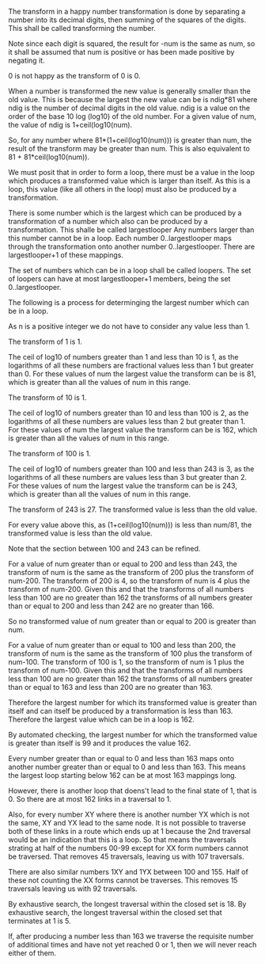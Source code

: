 The transform in a happy number transformation is done by separating a number into its decimal digits, then summing of the squares of the digits. This shall be called transforming the number.

Note since each digit is squared, the result for -num is the same as num, so it shall be assumed that num is positive or has been made positive by negating it. 

0 is not happy as the transform of 0 is 0.

When a number is transformed the new value is generally smaller than the old value. This is because the largest the new value can be is ndig*81 where ndig is the number of decimal digits in the old value. ndig is a value on the order of the base 10 log (log10) of the old number. For a given value of num, the value of ndig is 1+ceil(log10(num).

So, for any number where 81*(1+ceil(log10(num))) is greater than num, the result of the transform may be greater than num. This is also equivalent to 81 + 81*ceil(log10(num)).

We must posit that in order to form a loop, there must be a value in the loop which produces a transformed value which is larger than itself. As this is a loop, this value (like all others in the loop) must also be produced by a transformation.

There is some number which is the largest which can be produced by a transformation of a number which also can be produced by a transformation. This shalle be called largestlooper Any numbers larger than this number cannot be in a loop. Each number 0..largestlooper maps through the transformation onto another number 0..largestlooper. There are largestlooper+1 of these mappings.

The set of numbers which can be in a loop shall be called loopers. The set of loopers can have at most largestlooper+1 members, being the set 0..largestlooper.

The following is a process for determinging the largest number which can be in a loop.

As n is a positive integer we do not have to consider any value less than 1.

The transform of 1 is 1.

The ceil of log10 of numbers greater than 1 and less than 10 is 1, as the logarithms of all these numbers are fractional values less than 1 but greater than 0. For these values of num the largest value the transform can be is 81, which is greater than all the values of num in this range.

The transform of 10 is 1.

The ceil of log10 of numbers greater than 10 and less than 100 is 2, as the logarithms of all these numbers are values less than 2 but greater than 1. For these values of num the largest value the transform can be is 162, which is greater than all the values of num in this range.

The transform of 100 is 1.

The ceil of log10 of numbers greater than 100 and less than 243 is 3, as the logarithms of all these numbers are values less than 3 but greater than 2. For these values of num the largest value the transform can be is 243, which is greater than all the values of num in this range.

The transform of 243 is 27. The transformed value is less than the old value.

For every value above this, as (1+ceil(log10(num))) is less than num/81, the transformed value is less than the old value.

Note that the section between 100 and 243 can be refined.

For a value of num greater than or equal to 200 and less than 243, the transform of num is the same as the transform of 200 plus the transform of num-200. The transform of 200 is 4, so the transform of num is 4 plus the transform of num-200. Given this and that the transforms of all numbers less than 100 are no greater than 162 the transforms of all numbers greater than or equal to 200 and less than 242 are no greater than 166.

So no transformed value of num greater than or equal to 200 is greater than num.

For a value of num greater than or equal to 100 and less than 200, the transform of num is the same as the transform of 100 plus the transform of num-100. The transform of 100 is 1, so the transform of num is 1 plus the transform of num-100. Given this and that the transforms of all numbers less than 100 are no greater than 162 the transforms of all numbers greater than or equal to 163 and less than 200 are no greater than 163.

Therefore the largest number for which its transformed value is greater than itself and can itself be produced by a transformation is less than 163. Therefore the largest value which can be in a loop is 162.

By automated checking, the largest number for which the transformed value is greater than itself is 99 and it produces the value 162.

Every number greater than or equal to 0 and less than 163 maps onto another number greater than or equal to 0 and less than 163. This means the largest loop starting below 162 can be at most 163 mappings long.

However, there is another loop that doens't lead to the final state of 1, that is 0. So there are at most 162 links in a traversal to 1.

Also, for every number XY where there is another number YX which is not the same, XY and YX lead to the same node. It is not possible to traverse both of these links in a route which ends up at 1 because the 2nd traversal would be an indication that this is a loop. So that means the traversals strating at half of the numbers 00-99 except for XX form numbers cannot be traversed. That removes 45 traversals, leaving us with 107 traversals.

There are also similar numbers 1XY and 1YX between 100 and 155. Half of these not counting the XX forms cannot be traverses. This removes 15 traversals leaving us with 92 traversals.

By exhaustive search, the longest traversal within the closed set is 18.
By exhaustive search, the longest traversal within the closed set that terminates at 1 is 5.

If, after producing a number less than 163 we traverse the requisite number of additional times and have not yet reached 0 or 1, then we will never reach either of them.
